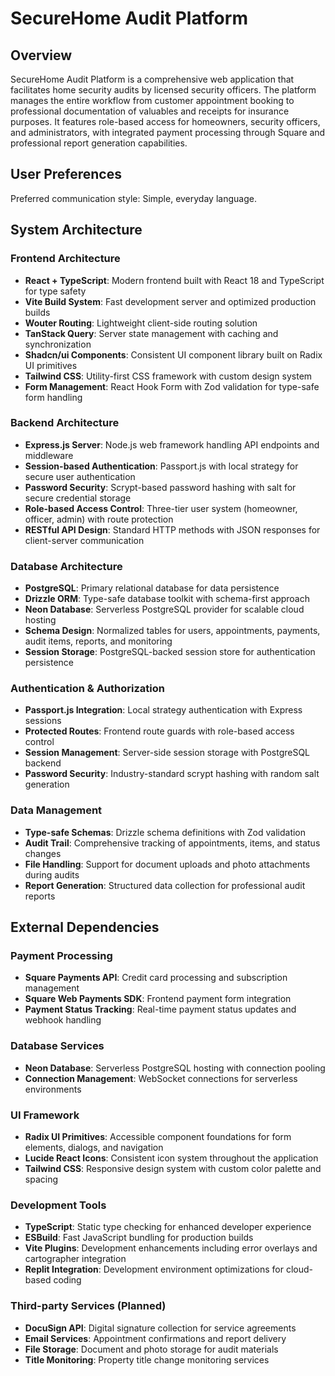 # SecureHome Audit Platform

## Overview

SecureHome Audit Platform is a comprehensive web application that facilitates home security audits by licensed security officers. The platform manages the entire workflow from customer appointment booking to professional documentation of valuables and receipts for insurance purposes. It features role-based access for homeowners, security officers, and administrators, with integrated payment processing through Square and professional report generation capabilities.

## User Preferences

Preferred communication style: Simple, everyday language.

## System Architecture

### Frontend Architecture
- **React + TypeScript**: Modern frontend built with React 18 and TypeScript for type safety
- **Vite Build System**: Fast development server and optimized production builds
- **Wouter Routing**: Lightweight client-side routing solution
- **TanStack Query**: Server state management with caching and synchronization
- **Shadcn/ui Components**: Consistent UI component library built on Radix UI primitives
- **Tailwind CSS**: Utility-first CSS framework with custom design system
- **Form Management**: React Hook Form with Zod validation for type-safe form handling

### Backend Architecture
- **Express.js Server**: Node.js web framework handling API endpoints and middleware
- **Session-based Authentication**: Passport.js with local strategy for secure user authentication
- **Password Security**: Scrypt-based password hashing with salt for secure credential storage
- **Role-based Access Control**: Three-tier user system (homeowner, officer, admin) with route protection
- **RESTful API Design**: Standard HTTP methods with JSON responses for client-server communication

### Database Architecture
- **PostgreSQL**: Primary relational database for data persistence
- **Drizzle ORM**: Type-safe database toolkit with schema-first approach
- **Neon Database**: Serverless PostgreSQL provider for scalable cloud hosting
- **Schema Design**: Normalized tables for users, appointments, payments, audit items, reports, and monitoring
- **Session Storage**: PostgreSQL-backed session store for authentication persistence

### Authentication & Authorization
- **Passport.js Integration**: Local strategy authentication with Express sessions
- **Protected Routes**: Frontend route guards with role-based access control
- **Session Management**: Server-side session storage with PostgreSQL backend
- **Password Security**: Industry-standard scrypt hashing with random salt generation

### Data Management
- **Type-safe Schemas**: Drizzle schema definitions with Zod validation
- **Audit Trail**: Comprehensive tracking of appointments, items, and status changes
- **File Handling**: Support for document uploads and photo attachments during audits
- **Report Generation**: Structured data collection for professional audit reports

## External Dependencies

### Payment Processing
- **Square Payments API**: Credit card processing and subscription management
- **Square Web Payments SDK**: Frontend payment form integration
- **Payment Status Tracking**: Real-time payment status updates and webhook handling

### Database Services
- **Neon Database**: Serverless PostgreSQL hosting with connection pooling
- **Connection Management**: WebSocket connections for serverless environments

### UI Framework
- **Radix UI Primitives**: Accessible component foundations for form elements, dialogs, and navigation
- **Lucide React Icons**: Consistent icon system throughout the application
- **Tailwind CSS**: Responsive design system with custom color palette and spacing

### Development Tools
- **TypeScript**: Static type checking for enhanced developer experience
- **ESBuild**: Fast JavaScript bundling for production builds
- **Vite Plugins**: Development enhancements including error overlays and cartographer integration
- **Replit Integration**: Development environment optimizations for cloud-based coding

### Third-party Services (Planned)
- **DocuSign API**: Digital signature collection for service agreements
- **Email Services**: Appointment confirmations and report delivery
- **File Storage**: Document and photo storage for audit materials
- **Title Monitoring**: Property title change monitoring services
